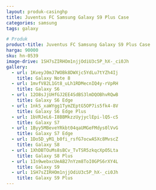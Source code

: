 ```yaml
---
layout: produk-casinghp
title: Juventus FC Samsung Galaxy S9 Plus Case
categories: samsung
tags: galaxy

# Produk
product-title: Juventus FC Samsung Galaxy S9 Plus Case
harga: 90000
sku: hn-0539
image-drive: 1SH7sZIRHOm1njjOdiU3c5P_hX-_ci0Jh
gallery:
  - url: 1KveyJ0mJ7WOBk8DWXjc5YdLu7tYZh4Ij
    title: Galaxy Note 8
  - url: 1mvfV82L1Gt8_uLh1RDMecnIQ4y-rVpRH
    title: Galaxy S6
  - url: 12O8sJjUHfGJ2EE4SdBS3lmDQOBhvRQwB
    title: Galaxy S6 Edge
  - url: 1nkS_xaWYgg1TymZEptG5OP7is5fk4-8V
    title: Galaxy S6 Edge Plus
  - url: 1bVRJeL6-I8BBMkzzUyjyclEpi-lQ5-cS
    title: Galaxy S7
  - url: 1Byy5MBeveYRkbt04qaUMGeFMdys0lVvG
    title: Galaxy S7 Edge
  - url: 1Do5D_yM1_b0fi_rsfG7ocwA5Xc8MvscZ
    title: Galaxy S8
  - url: 1XhDBTOuMs8sBCv_TvTSR5zkqcXpO5Lta
    title: Galaxy S8 Plus
  - url: 1In9webxcUeAB27nYzm8ToI0GPS6rXY4L
    title: Galaxy S9
  - url: 1SH7sZIRHOm1njjOdiU3c5P_hX-_ci0Jh
    title: Galaxy S9 Plus
---
```


